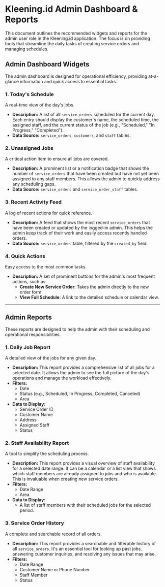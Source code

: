 # Kleening.id Admin Dashboard & Reports

This document outlines the recommended widgets and reports for the admin user role in the Kleening.id application. The focus is on providing tools that streamline the daily tasks of creating service orders and managing schedules.

## Admin Dashboard Widgets

The admin dashboard is designed for operational efficiency, providing at-a-glance information and quick access to essential tasks.

### 1. Today's Schedule

A real-time view of the day's jobs.

* **Description:** A list of all `service_orders` scheduled for the current day. Each entry should display the customer's name, the scheduled time, the assigned staff, and the current status of the job (e.g., "Scheduled," "In Progress," "Completed").
* **Data Source:** `service_orders`, `customers`, and `staff` tables.

### 2. Unassigned Jobs

A critical action item to ensure all jobs are covered.

* **Description:** A prominent list or a notification badge that shows the number of `service_orders` that have been created but have not yet been assigned to any staff members. This allows the admin to quickly address any scheduling gaps.
* **Data Source:** `service_orders` and `service_order_staff` tables.

### 3. Recent Activity Feed

A log of recent actions for quick reference.

* **Description:** A feed that shows the most recent `service_orders` that have been created or updated by the logged-in admin. This helps the admin keep track of their work and easily access recently handled orders.
* **Data Source:** `service_orders` table, filtered by the `created_by` field.

### 4. Quick Actions

Easy access to the most common tasks.

* **Description:** A set of prominent buttons for the admin's most frequent actions, such as:
    * **Create New Service Order:** Takes the admin directly to the new order form.
    * **View Full Schedule:** A link to the detailed schedule or calendar view.

---

## Admin Reports

These reports are designed to help the admin with their scheduling and operational responsibilities.

### 1. Daily Job Report

A detailed view of the jobs for any given day.

* **Description:** This report provides a comprehensive list of all jobs for a selected date. It allows the admin to see the full picture of the day's operations and manage the workload effectively.
* **Filters:**
    * Date
    * Status (e.g., Scheduled, In Progress, Completed, Canceled)
    * Area
* **Data to Display:**
    * Service Order ID
    * Customer Name
    * Address
    * Assigned Staff
    * Status

### 2. Staff Availability Report

A tool to simplify the scheduling process.

* **Description:** This report provides a visual overview of staff availability for a selected date range. It can be a calendar or a list view that shows which staff members are already assigned to jobs and who is available. This is invaluable when creating new service orders.
* **Filters:**
    * Date Range
    * Area
* **Data to Display:**
    * A list of staff members with their scheduled jobs for the selected period.

### 3. Service Order History

A complete and searchable record of all orders.

* **Description:** This report provides a searchable and filterable history of all `service_orders`. It's an essential tool for looking up past jobs, answering customer inquiries, and resolving any issues that may arise.
* **Filters:**
    * Date Range
    * Customer Name or Phone Number
    * Staff Member
    * Status